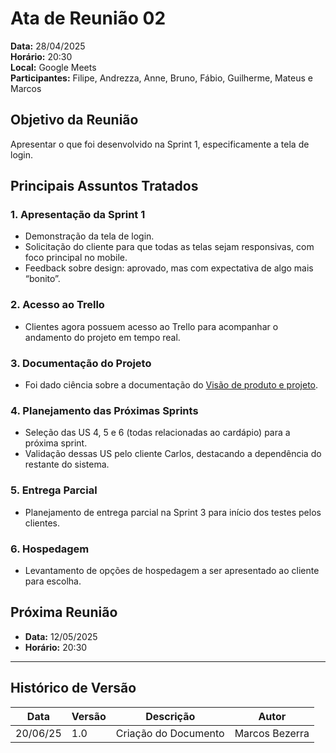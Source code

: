 # Ata de Reunião 02

**Data:** 28/04/2025  
**Horário:** 20:30  
**Local:** Google Meets  
**Participantes:** Filipe, Andrezza,  Anne, Bruno, Fábio, Guilherme, Mateus e Marcos 

## Objetivo da Reunião
Apresentar o que foi desenvolvido na Sprint 1, especificamente a tela de login.

## Principais Assuntos Tratados

### 1. Apresentação da Sprint 1
- Demonstração da tela de login.
- Solicitação do cliente para que todas as telas sejam responsivas, com foco principal no mobile.
- Feedback sobre design: aprovado, mas com expectativa de algo mais “bonito”.

### 2. Acesso ao Trello
- Clientes agora possuem acesso ao Trello para acompanhar o andamento do projeto em tempo real.

### 3. Documentação do Projeto
- Foi dado ciência sobre a documentação do [Visão de produto e projeto](../../visaoDoProduto/cenarioAtual.md).

### 4. Planejamento das Próximas Sprints
- Seleção das US 4, 5 e 6 (todas relacionadas ao cardápio) para a próxima sprint.
- Validação dessas US pelo cliente Carlos, destacando a dependência do restante do sistema.

### 5. Entrega Parcial
- Planejamento de entrega parcial na Sprint 3 para início dos testes pelos clientes.

### 6. Hospedagem
- Levantamento de opções de hospedagem a ser apresentado ao cliente para escolha.

## Próxima Reunião
- **Data:** 12/05/2025  
- **Horário:** 20:30  
---

## Histórico de Versão

| Data     | Versão | Descrição             | Autor              |
| -------- | ------ | --------------------- | ------------------ |
| 20/06/25 | 1.0    | Criação do Documento  | Marcos Bezerra     |